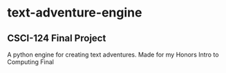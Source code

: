 # text-adventure-engine
## CSCI-124 Final Project
A python engine for creating text adventures. Made for my Honors Intro to Computing Final
